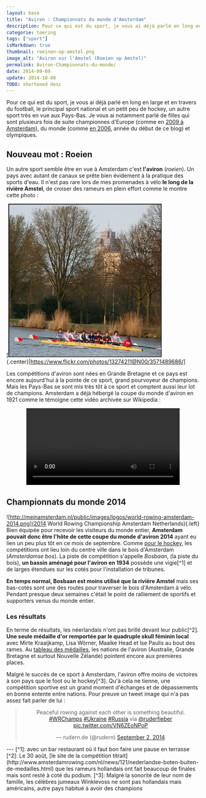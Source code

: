 ```yaml
---
layout: base
title: "Aviron : Championnats du monde d'Amsterdam"
description: Pour ce qui est du sport, je vous ai déjà parlé en long en large et en travers du football, le principal sport national et un petit peu de hockey, un autre s
categorie: toering
tags: ["sport"]
isMarkdown: true
thumbnail: roeinen-op-amstel.png
image_alt: "Aviron sur l'Amstel (Roeien op Amstel)"
permalink: Aviron-Championnats-du-monde/
date: 2014-09-09
update: 2014-10-08
TODO: shortened desc
---
```


Pour ce qui est du sport, je vous ai déjà parlé en long en large et en travers du football, le principal sport national et un petit peu de hockey, un autre sport très en vue aux Pays-Bas. Je vous ai notamment parlé de filles qui sont plusieurs fois de suite championnes d'Europe (comme en [2009 à Amsterdam](/elles-ont-encore-gagne)), du monde (comme [en 2006](/oranje-wereldkampioen), année du début de ce blog) et olympiques.

## Nouveau mot : Roeien

Un autre sport semble être en vue à Amsterdam c'est **l'aviron** (*roeien*). Un pays avec autant de canaux se prête bien évidement à la pratique des sports d'eau. Il n'est pas rare lors de mes promenades à vélo **le long de la rivière Amstel**, de croiser des rameurs en plein effort comme le montre cette photo :

[![Aviron sur l'Amstel (Roeien op Amstel)](roeinen-op-amstel.png){.center}|https://www.flickr.com/photos/13274211@N00/3571489686/]

Les compétitions d'aviron sont nées en Grande Bretagne et ce pays est encore aujourd'hui à la pointe de ce sport, grand pourvoyeur de champions. Mais les Pays-Bas se sont mis très tôt à ce sport et comptent aussi leur lot de champions. Amsterdam a déjà hébergé la coupe du monde d'aviron en 1921 comme le témoigne cette vidéo archivée sur Wikipedia :

<!-- HTML -->
<div style="text-align:center;">
<video width="400px" controls style="margin:0 auto;">
  <source src="//upload.wikimedia.org/wikipedia/commons/transcoded/8/84/Europese_kampioenschappen_roeien_op_de_Amstel.ogg" type="video/ogg">
  <source src="//upload.wikimedia.org/wikipedia/commons/transcoded/8/84/Europese_kampioenschappen_roeien_op_de_Amstel.ogg/Europese_kampioenschappen_roeien_op_de_Amstel.ogg.360p.webm" type="video/webm">
<i>Cette vidéo s'affiche en HTML5 sur tout navigateur moderne. Si vous ne la voyez pas, vous pouvez la récupérer <a href="https://commons.wikimedia.org/w/index.php?title=File%3AEuropese_kampioenschappen_roeien_op_de_Amstel.ogg">directement sur Wikipemia Commons</a>.</i>
</div>
</video>
<!-- / HTML -->

## Championnats du monde 2014
![http://meinamsterdam.nl/public/images/logos/world-rowing-amsterdam-2014.png](2014 World Rowing Championship Amsterdam Netherlands){.left}
Bien équipée pour recevoir les visiteurs du monde entier, **Amsterdam pouvait donc être l'hôte de cette coupe du monde d'aviron 2014** ayant eu lien un peu plus tôt en ce mois de septembre. Comme [pour le hockey](/elles-ont-encore-gagne), les compétitions ont lieu loin du centre ville dans le bois d'Amsterdam (*Amsterdamse bos*). La piste de compétition s'appelle *Bosbaan*, (la piste du bois), **un bassin aménagé pour l'aviron en 1934** possède une vigie[^1] et de larges étendues sur les cotés pour l'installation de tribunes.

**En temps normal, Bosbaan est moins utilisé que la rivière Amstel** mais ses bas-cotés sont une des routes pour traverser le bois d'Amsterdam à vélo. Pendant presque deux semaines c'était le point de ralliement de sportifs et supporters venus du monde entier.

### Les résultats
En terme de résultats, les néerlandais n'ont pas brillé devant leur public[^2]. **Une seule médaille d'or remportée par le quadruple skull féminin local** avec Mirte Kraaijkamp, Lisa Wörner, Maaike Head et lse Paulis au bout des rames. Au [tableau des médailles](http://www.worldrowing.com/events/2014-world-rowing-championships/medals), les nations de l'aviron (Australie, Grande Bretagne et surtout Nouvelle Zélande) pointent encore aux premières places. 

Malgré le succès de ce sport à Amsterdam, l'aviron offre moins de victoires à son pays que le foot ou le hockey[^3]. Qu'à cela ne tienne, une compétition sportive est un grand moment d'échanges et de dépassements en bonne entente entre nations. Pour preuve un tweet image qui n'a pas assez fait parler de lui :

<!-- HTML -->

<div style="text-align:center; margin:0 auto; max-width:505px;">
<blockquote class="twitter-tweet" lang="en"><p>Peaceful rowing against each other is something beautiful. <a href="https://twitter.com/hashtag/WRChamps?src=hash">#WRChamps</a> <a href="https://twitter.com/hashtag/Ukraine?src=hash">#Ukraine</a> <a href="https://twitter.com/hashtag/Russia?src=hash">#Russia</a> via <a href="https://twitter.com/ruderfieber">@ruderfieber</a> <a href="http://t.co/VN6ZEoNPoP">pic.twitter.com/VN6ZEoNPoP</a></p>&mdash; rudern.de (@rudern) <a href="https://twitter.com/rudern/status/506800872673001472">September 2, 2014</a></blockquote>
<script async src="//platform.twitter.com/widgets.js" charset="utf-8"></script>
</div>
<!-- / HTML -->
---
[^1]: avec un bar restaurant où il faut bon faire une pause en terrasse
[^2]: Le 30 août, [le site de la compétition titrait](http://www.amsterdamrowing.com/nl/news/121/nederlandse-boten-buiten-de-medailles.html) que les rameurs hollandais ont fait beaucoup de finales mais sont resté à coté du podium.
[^3]: Malgré la sonorité de leur nom de famille, les célèbres jumeaux Winklevoss ne sont pas hollandais mais américains, autre pays habitué à avoir des champions
